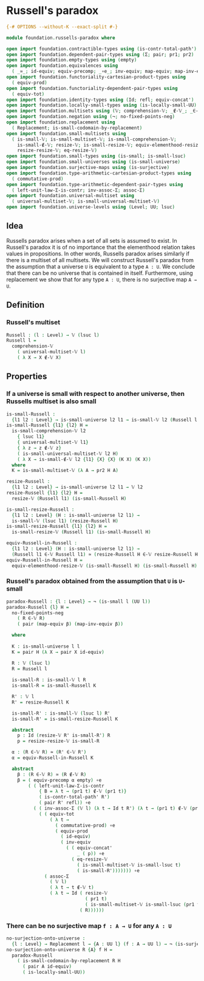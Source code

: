 # Russell's paradox

```agda
{-# OPTIONS --without-K --exact-split #-}

module foundation.russells-paradox where

open import foundation.contractible-types using (is-contr-total-path')
open import foundation.dependent-pair-types using (Σ; pair; pr1; pr2)
open import foundation.empty-types using (empty)
open import foundation.equivalences using
  ( _≃_; id-equiv; equiv-precomp; _∘e_; inv-equiv; map-equiv; map-inv-equiv)
open import foundation.functoriality-cartesian-product-types using
  ( equiv-prod)
open import foundation.functoriality-dependent-pair-types using
  ( equiv-tot)
open import foundation.identity-types using (Id; refl; equiv-concat')
open import foundation.locally-small-types using (is-locally-small-UU)
open import foundation.multisets using (𝕍; comprehension-𝕍; _∉-𝕍_; _∈-𝕍_)
open import foundation.negation using (¬; no-fixed-points-neg)
open import foundation.replacement using
  ( Replacement; is-small-codomain-by-replacement)
open import foundation.small-multisets using
  ( is-small-𝕍; is-small-multiset-𝕍; is-small-comprehension-𝕍;
    is-small-∉-𝕍; resize-𝕍; is-small-resize-𝕍; equiv-elementhood-resize-𝕍;
    resize-resize-𝕍; eq-resize-𝕍)
open import foundation.small-types using (is-small; is-small-lsuc)
open import foundation.small-universes using (is-small-universe)
open import foundation.surjective-maps using (is-surjective)
open import foundation.type-arithmetic-cartesian-product-types using
  ( commutative-prod)
open import foundation.type-arithmetic-dependent-pair-types using
  ( left-unit-law-Σ-is-contr; inv-assoc-Σ; assoc-Σ)
open import foundation.universal-multiset using
  ( universal-multiset-𝕍; is-small-universal-multiset-𝕍)
open import foundation.universe-levels using (Level; UU; lsuc)
```

## Idea

Russells paradox arises when a set of all sets is assumed to exist. In Russell's paradox it is of no importance that the elementhood relation takes values in propositions. In other words, Russells paradox arises similarly if there is a multiset of all multisets. We will construct Russell's paradox from the assumption that a universe `U` is equivalent to a type `A : U`. We conclude that there can be no universe that is contained in itself. Furthermore, using replacement we show that for any type `A : U`, there is no surjective map `A → U`.

## Definition

### Russell's multiset

```agda
Russell : (l : Level) → 𝕍 (lsuc l)
Russell l =
  comprehension-𝕍
    ( universal-multiset-𝕍 l)
    ( λ X → X ∉-𝕍 X)
```

## Properties

### If a universe is small with respect to another universe, then Russells multiset is also small

```agda
is-small-Russell :
  {l1 l2 : Level} → is-small-universe l2 l1 → is-small-𝕍 l2 (Russell l1)
is-small-Russell {l1} {l2} H =
  is-small-comprehension-𝕍 l2
    { lsuc l1}
    { universal-multiset-𝕍 l1}
    { λ z → z ∉-𝕍 z}
    ( is-small-universal-multiset-𝕍 l2 H)
    ( λ X → is-small-∉-𝕍 l2 {l1} {X} {X} (K X) (K X))
  where
  K = is-small-multiset-𝕍 (λ A → pr2 H A)

resize-Russell :
  {l1 l2 : Level} → is-small-universe l2 l1 → 𝕍 l2
resize-Russell {l1} {l2} H =
  resize-𝕍 (Russell l1) (is-small-Russell H)

is-small-resize-Russell :
  {l1 l2 : Level} (H : is-small-universe l2 l1) →
  is-small-𝕍 (lsuc l1) (resize-Russell H)
is-small-resize-Russell {l1} {l2} H =
  is-small-resize-𝕍 (Russell l1) (is-small-Russell H)

equiv-Russell-in-Russell :
  {l1 l2 : Level} (H : is-small-universe l2 l1) →
  (Russell l1 ∈-𝕍 Russell l1) ≃ (resize-Russell H ∈-𝕍 resize-Russell H)
equiv-Russell-in-Russell H =
  equiv-elementhood-resize-𝕍 (is-small-Russell H) (is-small-Russell H)
```

### Russell's paradox obtained from the assumption that `U` is `U`-small

```agda
paradox-Russell : {l : Level} → ¬ (is-small l (UU l))
paradox-Russell {l} H =
  no-fixed-points-neg
    ( R ∈-𝕍 R)
    ( pair (map-equiv β) (map-inv-equiv β))

  where
  
  K : is-small-universe l l
  K = pair H (λ X → pair X id-equiv)

  R : 𝕍 (lsuc l)
  R = Russell l
  
  is-small-R : is-small-𝕍 l R
  is-small-R = is-small-Russell K

  R' : 𝕍 l
  R' = resize-Russell K

  is-small-R' : is-small-𝕍 (lsuc l) R'
  is-small-R' = is-small-resize-Russell K

  abstract
    p : Id (resize-𝕍 R' is-small-R') R
    p = resize-resize-𝕍 is-small-R

  α : (R ∈-𝕍 R) ≃ (R' ∈-𝕍 R')
  α = equiv-Russell-in-Russell K

  abstract
    β : (R ∈-𝕍 R) ≃ (R ∉-𝕍 R)
    β = ( equiv-precomp α empty) ∘e
        ( ( left-unit-law-Σ-is-contr
            { B = λ t → (pr1 t) ∉-𝕍 (pr1 t)}
            ( is-contr-total-path' R')
            ( pair R' refl)) ∘e
          ( ( inv-assoc-Σ (𝕍 l) (λ t → Id t R') (λ t → (pr1 t) ∉-𝕍 (pr1 t))) ∘e
            ( ( equiv-tot
                ( λ t →
                  ( commutative-prod) ∘e
                  ( equiv-prod
                    ( id-equiv)
                    ( inv-equiv
                      ( ( equiv-concat'
                          _ ( p)) ∘e
                        ( eq-resize-𝕍
                          ( is-small-multiset-𝕍 is-small-lsuc t)
                          ( is-small-R'))))))) ∘e
              ( assoc-Σ
                ( 𝕍 l)
                ( λ t → t ∉-𝕍 t)
                ( λ t → Id ( resize-𝕍
                             ( pr1 t)
                             ( is-small-multiset-𝕍 is-small-lsuc (pr1 t)))
                           ( R))))))
```

### There can be no surjective map `f : A → U` for any `A : U`

```agda
no-surjection-onto-universe :
  {l : Level} → Replacement l → {A : UU l} (f : A → UU l) → ¬ (is-surjective f)
no-surjection-onto-universe R {A} f H =
  paradox-Russell
    ( is-small-codomain-by-replacement R H
      ( pair A id-equiv)
      ( is-locally-small-UU))
```
